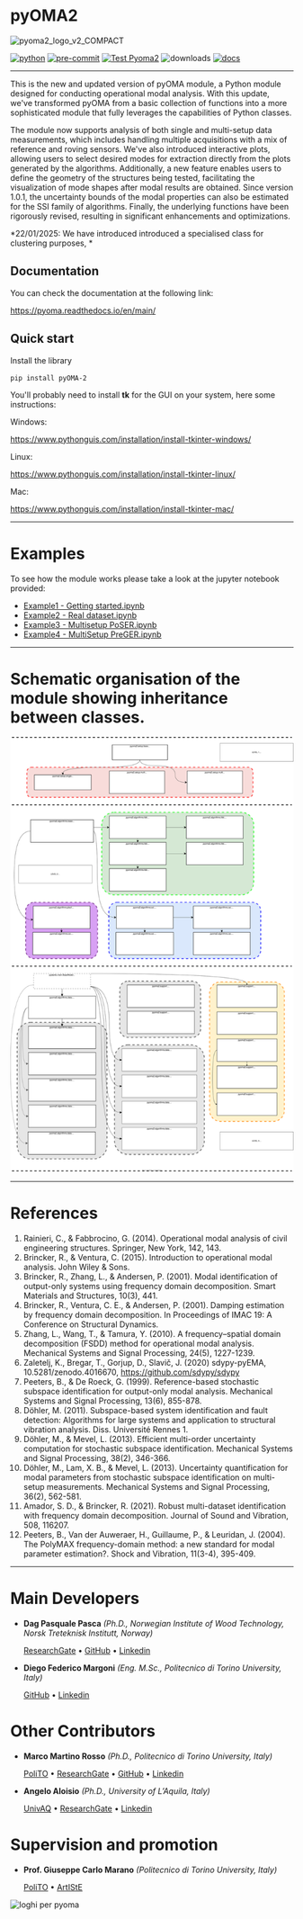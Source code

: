 # pyOMA2
![pyoma2_logo_v2_COMPACT](https://github.com/dagghe/pyOMA2/assets/64746269/aa19bc05-d452-4749-a404-b702e6fe685d)

[![python](https://img.shields.io/badge/python-3.8%20%7C%203.9%20%7C%203.10%20%7C%203.11%20%7C%203.12-blue.svg?style=flat&logo=python&logoColor=white)](https://www.python.org)
[![pre-commit](https://img.shields.io/badge/pre--commit-enabled-brightgreen?logo=pre-commit&logoColor=white)](https://github.com/pre-commit/pre-commit)
[![Test Pyoma2](https://github.com/dagghe/pyOMA2/actions/workflows/main.yml/badge.svg?branch=main&event=push)](https://github.com/dagghe/pyOMA2/actions/workflows/main.yml)
![downloads](https://img.shields.io/pepy/dt/pyOMA-2)
[![docs](https://readthedocs.org/projects/pyoma/badge/?version=main)](https://pyoma.readthedocs.io/en/main/)
_______________________

This is the new and updated version of pyOMA module, a Python module designed for conducting operational modal analysis.
With this update, we've transformed pyOMA from a basic collection of functions into a more sophisticated module that fully leverages the capabilities of Python classes.

The module now supports analysis of both single and multi-setup data measurements, which includes handling multiple acquisitions with a mix of reference and roving sensors. We've also introduced interactive plots, allowing users to select desired modes for extraction directly from the plots generated by the algorithms. Additionally, a new feature enables users to define the geometry of the structures being tested, facilitating the visualization of mode shapes after modal results are obtained. Since version 1.0.1, the uncertainty bounds of the modal properties can also be estimated for the SSI family of algorithms. Finally, the underlying functions have been rigorously revised, resulting in significant enhancements and optimizations.

*22/01/2025:
We have introduced introduced a specialised class for clustering purposes, *


## Documentation

You can check the documentation at the following link:

https://pyoma.readthedocs.io/en/main/

## Quick start

Install the library

```shell
pip install pyOMA-2
```

You'll probably need to install **tk** for the GUI on your system, here some instructions:

Windows:

https://www.pythonguis.com/installation/install-tkinter-windows/


Linux:

https://www.pythonguis.com/installation/install-tkinter-linux/

Mac:

https://www.pythonguis.com/installation/install-tkinter-mac/

_____

# Examples
To see how the module works please take a look at the jupyter notebook provided:

- [Example1 - Getting started.ipynb](Examples/Example1.ipynb)
- [Example2 - Real dataset.ipynb](Examples/Example2.ipynb)
- [Example3 - Multisetup PoSER.ipynb](Examples/Example3.ipynb)
- [Example4 - MultiSetup PreGER.ipynb](Examples/Example4.ipynb)
_____

# Schematic organisation of the module showing inheritance between classes.

![](docs/img/info.svg "")

_____

# References

1. Rainieri, C., & Fabbrocino, G. (2014). Operational modal analysis of civil engineering structures. Springer, New York, 142, 143.
2. Brincker, R., & Ventura, C. (2015). Introduction to operational modal analysis. John Wiley & Sons.
3. Brincker, R., Zhang, L., & Andersen, P. (2001). Modal identification of output-only systems using frequency domain decomposition. Smart Materials and Structures, 10(3), 441.
4. Brincker, R., Ventura, C. E., & Andersen, P. (2001). Damping estimation by frequency domain decomposition. In Proceedings of IMAC 19: A Conference on Structural Dynamics.
5. Zhang, L., Wang, T., & Tamura, Y. (2010). A frequency–spatial domain decomposition (FSDD) method for operational modal analysis. Mechanical Systems and Signal Processing, 24(5), 1227-1239.
6. Zaletelj, K., Bregar, T., Gorjup, D., Slavič, J. (2020) sdypy-pyEMA, 10.5281/zenodo.4016670, https://github.com/sdypy/sdypy
7. Peeters, B., & De Roeck, G. (1999). Reference-based stochastic subspace identification for output-only modal analysis. Mechanical Systems and Signal Processing, 13(6), 855-878.
8. Döhler, M. (2011). Subspace-based system identification and fault detection: Algorithms for large systems and application to structural vibration analysis. Diss. Université Rennes 1.
9. Döhler, M., & Mevel, L. (2013). Efficient multi-order uncertainty computation for stochastic subspace identification. Mechanical Systems and Signal Processing, 38(2), 346-366.
10. Döhler, M., Lam, X. B., & Mevel, L. (2013). Uncertainty quantification for modal parameters from stochastic subspace identification on multi-setup measurements. Mechanical Systems and Signal Processing, 36(2), 562-581.
11. Amador, S. D., & Brincker, R. (2021). Robust multi-dataset identification with frequency domain decomposition. Journal of Sound and Vibration, 508, 116207.
12. Peeters, B., Van der Auweraer, H., Guillaume, P., & Leuridan, J. (2004). The PolyMAX frequency-domain method: a new standard for modal parameter estimation?. Shock and Vibration, 11(3-4), 395-409.
____

# Main Developers

- **Dag Pasquale Pasca** *(Ph.D., Norwegian Institute of Wood Technology, Norsk Treteknisk Institutt, Norway)*

  [ResearchGate](https://www.researchgate.net/profile/Dag-Pasquale-Pasca) • [GitHub](https://github.com/dagghe) • [Linkedin](https://www.linkedin.com/in/dag-pasca-33a947a7/)

- **Diego Federico Margoni** *(Eng. M.Sc., Politecnico di Torino University, Italy)*

  [GitHub](https://github.com/dfm88) • [Linkedin](https://www.linkedin.com/in/diego-federico-margoni-7568061a2)

# Other Contributors

- **Marco Martino Rosso** *(Ph.D., Politecnico di Torino University, Italy)*

  [PoliTO](https://www.polito.it/personale?p=marco.rosso) • [ResearchGate](https://www.researchgate.net/profile/Marco-Martino-Rosso) • [GitHub](https://github.com/marco-rosso-m) • [Linkedin](https://www.linkedin.com/in/marco-martino-rosso-01952a201/)

- **Angelo Aloisio** *(Ph.D., University of L’Aquila, Italy)*

  [UnivAQ](https://www.ing.univaq.it/personale/scheda_personale.php?codice=693) • [ResearchGate](https://www.researchgate.net/profile/Angelo-Aloisio) • [Linkedin](https://www.linkedin.com/in/angelo-aloisio-3b344b148/)

# Supervision and promotion

- **Prof. Giuseppe Carlo Marano** *(Politecnico di Torino University, Italy)*

  [PoliTO](https://www.polito.it/personale?p=giuseppe.marano) • [ArtIStE](http://www.civilml.polito.it/)

![loghi per pyoma](https://github.com/user-attachments/assets/8ca0356a-ecb5-4e4e-9302-8df89ed37951)

